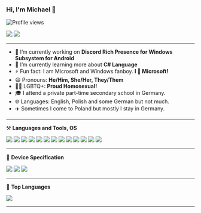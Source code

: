 ### Hi, I'm Michael 👋

![Profile views](https://gpvc.arturio.dev/VEXSUS)

![](https://img.shields.io/badge/EMail-contact@vexsus.eu-0078D4?style=for-the-badge&logo=microsoft-outlook&logoColor=white)
![](https://img.shields.io/badge/Website-vexsus.eu-000000?style=for-the-badge&logo=About.me&logoColor=white)

---

- 🔭 I’m currently working on **Discord Rich Presence for Windows Subsystem for Android**
- 🌱 I’m currently learning more about **C# Language**
- ⚡ Fun fact: I am Microsoft and Windows fanboy. **I 💓 Microsoft!**
- 😄 Pronouns: **He/Him, She/Her, They/Them**
- 🏳️‍🌈 LGBTQ+: **Proud Homosexual!**
- 🎓 I attend a private part-time secondary school in Germany.
- 🌐 Languages: English, Polish and some German but not much.
- ✈️ Sometimes I come to Poland but mostly I stay in Germany.

---

⚒️ **Languages and Tools, OS**

![](https://img.shields.io/badge/.NET-512BD4?style=for-the-badge&logo=dotnet&logoColor=white)
![](https://img.shields.io/badge/Apache-D22128?style=for-the-badge&logo=Apache&logoColor=white)
![](https://img.shields.io/badge/Visual_Studio_2022-5C2D91?style=for-the-badge&logo=visual%20studio&logoColor=white)
![](https://img.shields.io/badge/Debian_(Server_Purposes)-A81D33?style=for-the-badge&logo=debian&logoColor=white)
![](https://img.shields.io/badge/Ubuntu_Server-E95420?style=for-the-badge&logo=ubuntu&logoColor=white)
![](https://img.shields.io/badge/Windows_11_and_Server_2022-0078D6?style=for-the-badge&logo=windows&logoColor=white)
![](https://img.shields.io/badge/C%23_And_Visual_Basic_.NET-239120?style=for-the-badge&logo=c-sharp&logoColor=white)
![](https://img.shields.io/badge/Microsoft_365-D83B01?style=for-the-badge&logo=microsoft-office&logoColor=white)
![](https://img.shields.io/badge/Microsoft_Access-A4373A?style=for-the-badge&logo=microsoft-access&logoColor=white)
![](https://img.shields.io/badge/Microsoft_SQL_Server-CC2927?style=for-the-badge&logo=microsoft-sql-server&logoColor=white)
![](https://img.shields.io/badge/MariaDB-003545?style=for-the-badge&logo=mariadb&logoColor=white)
![](https://img.shields.io/badge/microsoft%20azure_💓-0089D6?style=for-the-badge&logo=microsoft-azure&logoColor=white)
![](https://img.shields.io/badge/Microsoft_Edge_And_Clean_Chromium-0078D7?style=for-the-badge&logo=Microsoft-edge&logoColor=white)

---

📝 **Device Specification**

![](https://img.shields.io/badge/Windows_11-0078D6?style=for-the-badge&logo=windows&logoColor=white)
![](https://img.shields.io/badge/Intel%20Core_i5_7400-0071C5?style=for-the-badge&logo=intel&logoColor=white)
![](https://img.shields.io/badge/NVIDIA-GTX_1050TI-76B900?style=for-the-badge&logo=nvidia&logoColor=white)

---

👑 **Top Languages**

![](https://github-readme-stats.vercel.app/api/top-langs/?username=VEXSUS)

---
